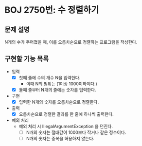 # BOJ 2750번: 수 정렬하기
## 문제 설명
N개의 수가 주어졌을 때, 이를 오름차순으로 정렬하는 프로그램을 작성한다.
## 구현할 기능 목록
- 입력
  - [X] 첫째 줄에 수의 개수 N을 입력한다.
    - 이때 N의 범위는 (1이상 1000이하이다.)
  - [X] 둘째 줄부터 N개의 줄에는 숫자를 입력한다.
- 구현
  - [X] 입력한 N개의 숫자를 오름차순으로 정렬한다.
- 출력
  - [X] 오름차순으로 정렬한 결과를 한 줄에 하나씩 출력한다.
- 예외 처리
  - 예외 처리 시 IllegalArgumentException 을 던진다.
    - [ ] N개의 숫자는 절대값이 1000보다 작거나 같은 정수이다.
    - [ ] N개의 숫자는 중복을 허용하지 않는다.